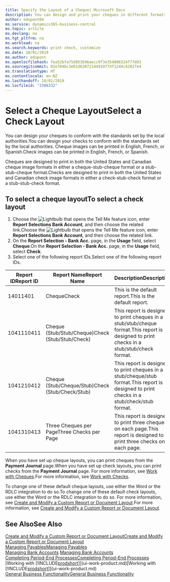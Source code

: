 ```yaml
---
title: Specify the Layout of a Cheque| Microsoft Docs
description: You can design and print your cheques in different formats to conform with standards.
author: edupont04
ms.service: dynamics365-business-central
ms.topic: article
ms.devlang: na
ms.tgt_pltfrm: na
ms.workload: na
ms.search.keywords: print check, customize
ms.date: 10/01/2019
ms.author: edupont
ms.openlocfilehash: fea52bfa75d953b96aecc0f3e354806324f77d83
ms.sourcegitcommit: 02e704bc3e01d62072144919774f1244c42827e4
ms.translationtype: HT
ms.contentlocale: en-NZ
ms.lasthandoff: 10/01/2019
ms.locfileid: "2306332"
---
```

# <a name="select-a-check-layout"></a><span data-ttu-id="22986-103">Select a Cheque Layout</span><span class="sxs-lookup"><span data-stu-id="22986-103">Select a Check Layout</span></span>
<span data-ttu-id="22986-104">You can design your cheques to conform with the standards set by the local authorities.</span><span class="sxs-lookup"><span data-stu-id="22986-104">You can design your checks to conform with the standards set by the local authorities.</span></span> <span data-ttu-id="22986-105">Cheque images can be printed in English, French, or Spanish.</span><span class="sxs-lookup"><span data-stu-id="22986-105">Check images can be printed in English, French, or Spanish.</span></span>

<span data-ttu-id="22986-106">Cheques are designed to print in both the United States and Canadian cheque image formats in either a cheque-stub-cheque format or a stub-stub-cheque format.</span><span class="sxs-lookup"><span data-stu-id="22986-106">Checks are designed to print in both the United States and Canadian check image formats in either a check-stub-check format or a stub-stub-check format.</span></span>

## <a name="to-select-a-check-layout"></a><span data-ttu-id="22986-107">To select a cheque layout</span><span class="sxs-lookup"><span data-stu-id="22986-107">To select a check layout</span></span>
1. <span data-ttu-id="22986-108">Choose the ![Lightbulb that opens the Tell Me feature](media/ui-search/search_small.png "Tell me what you want to do") icon, enter **Report Selections Bank Account**, and then choose the related link.</span><span class="sxs-lookup"><span data-stu-id="22986-108">Choose the ![Lightbulb that opens the Tell Me feature](media/ui-search/search_small.png "Tell me what you want to do") icon, enter **Report Selections Bank Account**, and then choose the related link.</span></span>
2. <span data-ttu-id="22986-109">On the **Report Selection - Bank Acc.** page, in the **Usage** field, select **Cheque**.</span><span class="sxs-lookup"><span data-stu-id="22986-109">On the **Report Selection - Bank Acc.** page, in the **Usage** field, select **Check**.</span></span>
3. <span data-ttu-id="22986-110">Select one of the following report IDs.</span><span class="sxs-lookup"><span data-stu-id="22986-110">Select one of the following report IDs.</span></span>

| <span data-ttu-id="22986-111">Report ID</span><span class="sxs-lookup"><span data-stu-id="22986-111">Report ID</span></span> | <span data-ttu-id="22986-112">Report Name</span><span class="sxs-lookup"><span data-stu-id="22986-112">Report Name</span></span> | <span data-ttu-id="22986-113">Description</span><span class="sxs-lookup"><span data-stu-id="22986-113">Description</span></span> |
| --- | --- | --- |
| <span data-ttu-id="22986-114">1401</span><span class="sxs-lookup"><span data-stu-id="22986-114">1401</span></span> |<span data-ttu-id="22986-115">Cheque</span><span class="sxs-lookup"><span data-stu-id="22986-115">Check</span></span> |<span data-ttu-id="22986-116">This is the default report.</span><span class="sxs-lookup"><span data-stu-id="22986-116">This is the default report.</span></span> |
| <span data-ttu-id="22986-117">10411</span><span class="sxs-lookup"><span data-stu-id="22986-117">10411</span></span> |<span data-ttu-id="22986-118">Cheque (Stub/Stub/Cheque)</span><span class="sxs-lookup"><span data-stu-id="22986-118">Check (Stub/Stub/Check)</span></span> |<span data-ttu-id="22986-119">This report is designed to print cheques in a stub/stub/cheque format.</span><span class="sxs-lookup"><span data-stu-id="22986-119">This report is designed to print checks in a stub/stub/check format.</span></span> |
| <span data-ttu-id="22986-120">10412</span><span class="sxs-lookup"><span data-stu-id="22986-120">10412</span></span> |<span data-ttu-id="22986-121">Cheque (Stub/Cheque/Stub)</span><span class="sxs-lookup"><span data-stu-id="22986-121">Check (Stub/Check/Stub)</span></span> |<span data-ttu-id="22986-122">This report is designed to print cheques in a stub/cheque/stub format.</span><span class="sxs-lookup"><span data-stu-id="22986-122">This report is designed to print checks in a stub/check/stub format.</span></span> |
| <span data-ttu-id="22986-123">10413</span><span class="sxs-lookup"><span data-stu-id="22986-123">10413</span></span> |<span data-ttu-id="22986-124">Three Cheques per Page</span><span class="sxs-lookup"><span data-stu-id="22986-124">Three Checks per Page</span></span> |<span data-ttu-id="22986-125">This report is designed to print three cheques on each page.</span><span class="sxs-lookup"><span data-stu-id="22986-125">This report is designed to print three checks on each page.</span></span> |

<span data-ttu-id="22986-126">When you have set up cheque layouts, you can print cheques from the **Payment Journal** page.</span><span class="sxs-lookup"><span data-stu-id="22986-126">When you have set up check layouts, you can print checks from the **Payment Journal** page.</span></span> <span data-ttu-id="22986-127">For more information, see [Work with Cheques](payables-how-work-checks.md).</span><span class="sxs-lookup"><span data-stu-id="22986-127">For more information, see [Work with Checks](payables-how-work-checks.md).</span></span>

<span data-ttu-id="22986-128">To change one of these default cheque layouts, use either the Word or the RDLC integration to do so.</span><span class="sxs-lookup"><span data-stu-id="22986-128">To change one of these default check layouts, use either the Word or the RDLC integration to do so.</span></span> <span data-ttu-id="22986-129">For more information, see [Create and Modify a Custom Report or Document Layout](ui-how-create-custom-report-layout.md).</span><span class="sxs-lookup"><span data-stu-id="22986-129">For more information, see [Create and Modify a Custom Report or Document Layout](ui-how-create-custom-report-layout.md).</span></span>

## <a name="see-also"></a><span data-ttu-id="22986-130">See Also</span><span class="sxs-lookup"><span data-stu-id="22986-130">See Also</span></span>
[<span data-ttu-id="22986-131">Create and Modify a Custom Report or Document Layout</span><span class="sxs-lookup"><span data-stu-id="22986-131">Create and Modify a Custom Report or Document Layout</span></span>](ui-how-create-custom-report-layout.md)  
[<span data-ttu-id="22986-132">Managing Payables</span><span class="sxs-lookup"><span data-stu-id="22986-132">Managing Payables</span></span>](payables-manage-payables.md)  
<span data-ttu-id="22986-133">[Managing Bank Accounts](bank-manage-bank-accounts.md) </span><span class="sxs-lookup"><span data-stu-id="22986-133">[Managing Bank Accounts](bank-manage-bank-accounts.md) </span></span>  
[<span data-ttu-id="22986-134">Completing Period-End Processes</span><span class="sxs-lookup"><span data-stu-id="22986-134">Completing Period-End Processes</span></span>](year-how-complete-period-end-processes.md)  
<span data-ttu-id="22986-135">[Working with [!INCLUDE[prodshort](includes/prodshort.md)]](ui-work-product.md)</span><span class="sxs-lookup"><span data-stu-id="22986-135">[Working with [!INCLUDE[prodshort](includes/prodshort.md)]](ui-work-product.md)</span></span>  
[<span data-ttu-id="22986-136">General Business Functionality</span><span class="sxs-lookup"><span data-stu-id="22986-136">General Business Functionality</span></span>](ui-across-business-areas.md)
